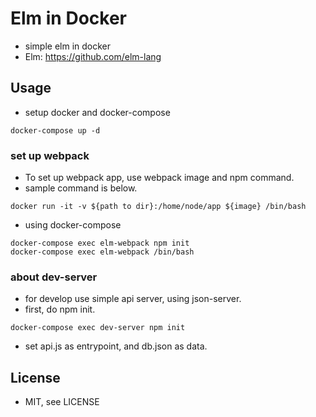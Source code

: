 # Elm in Docker

* simple elm in docker
* Elm: https://github.com/elm-lang

## Usage
* setup docker and docker-compose
```
docker-compose up -d
```
### set up webpack
* To set up webpack app, use webpack image and npm command.
* sample command is below.
```
docker run -it -v ${path to dir}:/home/node/app ${image} /bin/bash
```
* using docker-compose
```
docker-compose exec elm-webpack npm init
docker-compose exec elm-webpack /bin/bash
```
### about dev-server
* for develop use simple api server, using json-server.
* first, do npm init.
```
docker-compose exec dev-server npm init
```
* set api.js as entrypoint, and db.json as data.

## License
* MIT, see LICENSE
